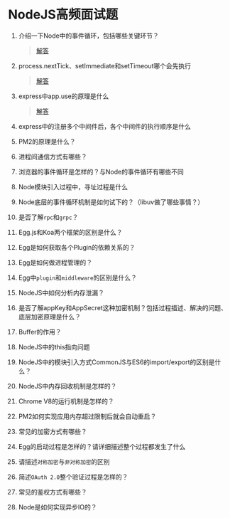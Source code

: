 # NodeJS高频面试题


 1. 介绍一下Node中的事件循环，包括哪些关键环节？
 
    > [解答](./001.介绍一下Node中的事件循环，包括哪些关键环节.md)
 
 2. process.nextTick、setImmediate和setTimeout哪个会先执行

    > [解答](./002.process.nextTick、setImmediate和setTimeout哪个会先执行.md)
 
 3. express中app.use的原理是什么
 
    > [解答](../JS相关/010.实现一个Koa中的compose方法，即"洋葱圈"模式.md)
 
 4. express中的注册多个中间件后，各个中间件的执行顺序是什么
 
 5. PM2的原理是什么？

 6. 进程间通信方式有哪些？
 
 7. 浏览器的事件循环是怎样的？与Node的事件循环有哪些不同
 
 8. Node模块引入过程中，寻址过程是什么
 
 9. Node底层的事件循环机制是如何试下的？（libuv做了哪些事情？）
 
 10. 是否了解`rpc`和`grpc`？
 
 11. Egg.js和Koa两个框架的区别是什么？
 
 12. Egg是如何获取各个Plugin的依赖关系的？
 
 13. Egg是如何做进程管理的？
 
 14. Egg中`plugin`和`middleware`的区别是什么？
 
 15. NodeJS中如何分析内存泄漏？
 
 16. 是否了解appKey和AppSecret这种加密机制？包括过程描述、解决的问题、底层加密原理是什么？
 
 17. Buffer的作用？

 18. NodeJS中的this指向问题
 
 19. NodeJS中的模块引入方式CommonJS与ES6的import/export的区别是什么？
 
 20. NodeJS中内存回收机制是怎样的？

 21. Chrome V8的运行机制是怎样的？
 
 22. PM2如何实现应用内存超过限制后就会自动重启？
 
 23. 常见的加密方式有哪些？
 
 24. Egg的启动过程是怎样的？请详细描述整个过程都发生了什么
 
 25. 请描述`对称加密`与`非对称加密`的区别
 
 26. 简述`OAuth 2.0`整个验证过程是怎样的？
 
 27. 常见的鉴权方式有哪些？
 
 28. Node是如何实现异步IO的？
